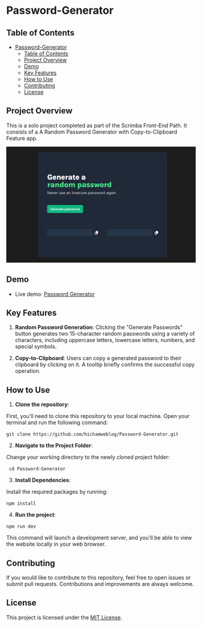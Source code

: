 # Password-Generator

## Table of Contents

- [Password-Generator](#password-generator)
  - [Table of Contents](#table-of-contents)
  - [Project Overview](#project-overview)
  - [Demo](#demo)
  - [Key Features](#key-features)
  - [How to Use](#how-to-use)
  - [Contributing](#contributing)
  - [License](#license)

## Project Overview

This is a solo project completed as part of the Scrimba Front-End Path. It consists of a A Random Password Generator with Copy-to-Clipboard Feature app.

![website screenshot](./src/images/app-screenshot.png)

## Demo

- Live demo: [Password Generator](https://dz-password-generator.netlify.app/)

## Key Features

1. **Random Password Generation**: Clicking the "Generate Passwords" button generates two 15-character random passwords using a variety of characters, including uppercase letters, lowercase letters, numbers, and special symbols.

2. **Copy-to-Clipboard**: Users can copy a generated password to their clipboard by clicking on it. A tooltip briefly confirms the successful copy operation.

## How to Use

1. **Clone the repository**:

First, you'll need to clone this repository to your local machine. Open your terminal and run the following command:

```git
git clone https://github.com/hichamweblog/Password-Generator.git
```

2. **Navigate to the Project Folder**:

Change your working directory to the newly cloned project folder:

```git
 cd Password-Generator
```

3. **Install Dependencies**:

Install the required packages by running:

```git
npm install
```

4. **Run the project**:

```git
npm run dev
```

This command will launch a development server, and you'll be able to view the website locally in your web browser.

## Contributing

If you would like to contribute to this repository, feel free to open issues or submit pull requests. Contributions and improvements are always welcome.

## License

This project is licensed under the [MIT License](./LICENSE).
